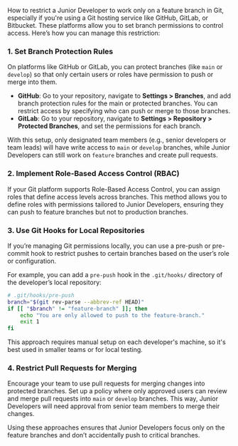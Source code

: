 How to restrict a Junior Developer to work only on a feature branch in Git, especially if you're using a Git hosting service like GitHub, GitLab, or Bitbucket. 
These platforms allow you to set branch permissions to control access. Here’s how you can manage this restriction:

### 1. **Set Branch Protection Rules**
   On platforms like GitHub or GitLab, you can protect branches (like `main` or `develop`) so that only certain users or roles have permission to push or merge into them.

   - **GitHub**: Go to your repository, navigate to **Settings > Branches**, and add branch protection rules for the main or protected branches. You can restrict access by specifying who can push or merge to those branches.
   - **GitLab**: Go to your repository, navigate to **Settings > Repository > Protected Branches**, and set the permissions for each branch.

   With this setup, only designated team members (e.g., senior developers or team leads) will have write access to `main` or `develop` branches, while Junior Developers can still work on `feature` branches and create pull requests.

### 2. **Implement Role-Based Access Control (RBAC)**
   If your Git platform supports Role-Based Access Control, you can assign roles that define access levels across branches. This method allows you to define roles with permissions tailored to Junior Developers, ensuring they can push to feature branches but not to production branches.

### 3. **Use Git Hooks for Local Repositories**
   If you’re managing Git permissions locally, you can use a pre-push or pre-commit hook to restrict pushes to certain branches based on the user’s role or configuration.

   For example, you can add a `pre-push` hook in the `.git/hooks/` directory of the developer’s local repository:
   ```bash
   # .git/hooks/pre-push
   branch="$(git rev-parse --abbrev-ref HEAD)"
   if [[ "$branch" != "feature-branch" ]]; then
       echo "You are only allowed to push to the feature-branch."
       exit 1
   fi
   ```
   This approach requires manual setup on each developer's machine, so it's best used in smaller teams or for local testing.

### 4. **Restrict Pull Requests for Merging**
   Encourage your team to use pull requests for merging changes into protected branches. Set up a policy where only approved users can review and merge pull requests into `main` or `develop` branches. This way, Junior Developers will need approval from senior team members to merge their changes.

Using these approaches ensures that Junior Developers focus only on the feature branches and don’t accidentally push to critical branches.
